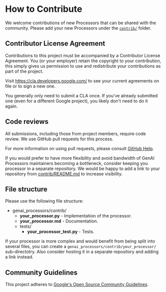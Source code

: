 # How to Contribute

We welcome contributions of new Processors that can be shared with the
community. Please add your new Processors under the
[`contrib/`](genai_processors/contrib) folder.

## Contributor License Agreement

Contributions to this project must be accompanied by a Contributor License
Agreement. You (or your employer) retain the copyright to your contribution,
this simply gives us permission to use and redistribute your contributions as
part of the project.

Visit <https://cla.developers.google.com/> to see your current agreements on
file or to sign a new one.

You generally only need to submit a CLA once. If you've already submitted one
(even for a different Google project), you likely don't need to do it again.

## Code reviews

All submissions, including those from project members, require code review. We
use GitHub pull requests for this process.

For more information on using pull requests, please consult
[GitHub Help](https://help.github.com/articles/about-pull-requests/).

If you would prefer to have more flexibility and avoid bandwidth of GenAI
Processors maintainers becoming a bottleneck, consider keeping you processor in
a separate repository. We would be happy to add a link to your repository from
[contrib/README.md](genai_processors/contrib/README.md) to increase visibility.

## File structure

Please use the following file structure:

 * genai_processors/contrib/
   * **your_processor.py** - Implementation of the processor.
   * **your_processor.md** - Documentation.
   * tests/
     * **your_processor_test.py** - Tests.

If your processor is more complex and would benefit from being split into
several files, you can create a `genai_processors/contrib/your_processor/`
sub-directotry. Also consider hosting it in a separate repository and adding a
link instead.

## Community Guidelines

This project adheres to
[Google's Open Source Community Guidelines](https://opensource.google/conduct/).
